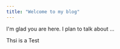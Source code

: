 ```yaml
---
title: "Welcome to my blog"
---
```


I'm glad you are here. I plan to talk about ...

Thsi is a Test

